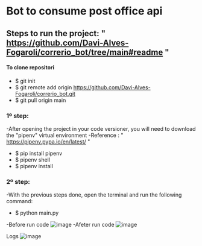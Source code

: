 # Bot to consume post office api

## Steps to run the project: " https://github.com/Davi-Alves-Fogaroli/correrio_bot/tree/main#readme "

#### To clone repositori 
- $ git init 
- $ git remote add origin https://github.com/Davi-Alves-Fogaroli/correrio_bot.git
- $ git pull origin main

### 1º step: 
-After opening the project in your code versioner, you will need to download the "pipenv" virtual environment
-Reference : " https://pipenv.pypa.io/en/latest/ "
- $ pip install pipenv
- $ pipenv shell
- $ pipenv install

### 2º step:
-With the previous steps done, open the terminal and run the following command:
- $ python main.py

-Before run code ![image](https://user-images.githubusercontent.com/61630258/174611125-1e70e68f-c90d-4c6b-83a4-8f63dcbb3074.png)
-Afeter run code ![image](https://user-images.githubusercontent.com/61630258/174611209-15b96097-a7ed-4337-b5e8-c36393996f45.png)

Logs ![image](https://user-images.githubusercontent.com/61630258/174610993-aa0fa322-9c80-42d4-9ccb-46ef76478ea1.png)
